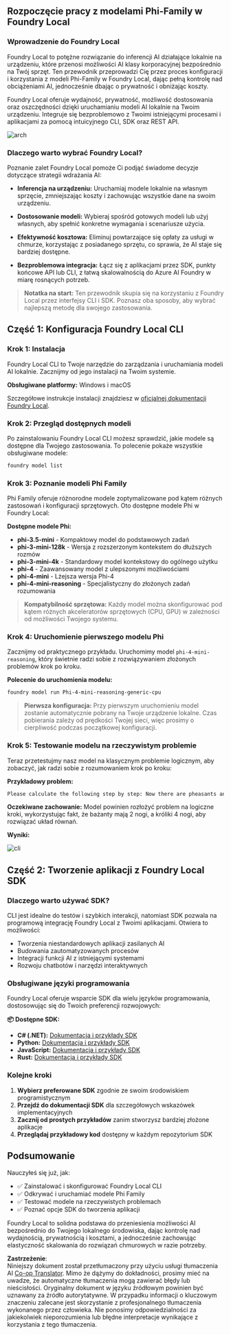 <!--
CO_OP_TRANSLATOR_METADATA:
{
  "original_hash": "52973a5680a65a810aa80b7036afd31f",
  "translation_date": "2025-07-09T19:52:59+00:00",
  "source_file": "md/01.Introduction/02/07.FoundryLocal.md",
  "language_code": "pl"
}
-->
## Rozpoczęcie pracy z modelami Phi-Family w Foundry Local

### Wprowadzenie do Foundry Local

Foundry Local to potężne rozwiązanie do inferencji AI działające lokalnie na urządzeniu, które przenosi możliwości AI klasy korporacyjnej bezpośrednio na Twój sprzęt. Ten przewodnik przeprowadzi Cię przez proces konfiguracji i korzystania z modeli Phi-Family w Foundry Local, dając pełną kontrolę nad obciążeniami AI, jednocześnie dbając o prywatność i obniżając koszty.

Foundry Local oferuje wydajność, prywatność, możliwość dostosowania oraz oszczędności dzięki uruchamianiu modeli AI lokalnie na Twoim urządzeniu. Integruje się bezproblemowo z Twoimi istniejącymi procesami i aplikacjami za pomocą intuicyjnego CLI, SDK oraz REST API.


![arch](../../../../../imgs/01/02/07/foundry-local-arch.png)

### Dlaczego warto wybrać Foundry Local?

Poznanie zalet Foundry Local pomoże Ci podjąć świadome decyzje dotyczące strategii wdrażania AI:

- **Inferencja na urządzeniu:** Uruchamiaj modele lokalnie na własnym sprzęcie, zmniejszając koszty i zachowując wszystkie dane na swoim urządzeniu.

- **Dostosowanie modeli:** Wybieraj spośród gotowych modeli lub użyj własnych, aby spełnić konkretne wymagania i scenariusze użycia.

- **Efektywność kosztowa:** Eliminuj powtarzające się opłaty za usługi w chmurze, korzystając z posiadanego sprzętu, co sprawia, że AI staje się bardziej dostępne.

- **Bezproblemowa integracja:** Łącz się z aplikacjami przez SDK, punkty końcowe API lub CLI, z łatwą skalowalnością do Azure AI Foundry w miarę rosnących potrzeb.

> **Notatka na start:** Ten przewodnik skupia się na korzystaniu z Foundry Local przez interfejsy CLI i SDK. Poznasz oba sposoby, aby wybrać najlepszą metodę dla swojego zastosowania.

## Część 1: Konfiguracja Foundry Local CLI

### Krok 1: Instalacja

Foundry Local CLI to Twoje narzędzie do zarządzania i uruchamiania modeli AI lokalnie. Zacznijmy od jego instalacji na Twoim systemie.

**Obsługiwane platformy:** Windows i macOS

Szczegółowe instrukcje instalacji znajdziesz w [oficjalnej dokumentacji Foundry Local](https://github.com/microsoft/Foundry-Local/blob/main/README.md).

### Krok 2: Przegląd dostępnych modeli

Po zainstalowaniu Foundry Local CLI możesz sprawdzić, jakie modele są dostępne dla Twojego zastosowania. To polecenie pokaże wszystkie obsługiwane modele:


```bash
foundry model list
```

### Krok 3: Poznanie modeli Phi Family

Phi Family oferuje różnorodne modele zoptymalizowane pod kątem różnych zastosowań i konfiguracji sprzętowych. Oto dostępne modele Phi w Foundry Local:

**Dostępne modele Phi:** 

- **phi-3.5-mini** - Kompaktowy model do podstawowych zadań
- **phi-3-mini-128k** - Wersja z rozszerzonym kontekstem do dłuższych rozmów
- **phi-3-mini-4k** - Standardowy model kontekstowy do ogólnego użytku
- **phi-4** - Zaawansowany model z ulepszonymi możliwościami
- **phi-4-mini** - Lżejsza wersja Phi-4
- **phi-4-mini-reasoning** - Specjalistyczny do złożonych zadań rozumowania

> **Kompatybilność sprzętowa:** Każdy model można skonfigurować pod kątem różnych akceleratorów sprzętowych (CPU, GPU) w zależności od możliwości Twojego systemu.

### Krok 4: Uruchomienie pierwszego modelu Phi

Zacznijmy od praktycznego przykładu. Uruchomimy model `phi-4-mini-reasoning`, który świetnie radzi sobie z rozwiązywaniem złożonych problemów krok po kroku.


**Polecenie do uruchomienia modelu:**

```bash
foundry model run Phi-4-mini-reasoning-generic-cpu
```

> **Pierwsza konfiguracja:** Przy pierwszym uruchomieniu model zostanie automatycznie pobrany na Twoje urządzenie lokalne. Czas pobierania zależy od prędkości Twojej sieci, więc prosimy o cierpliwość podczas początkowej konfiguracji.

### Krok 5: Testowanie modelu na rzeczywistym problemie

Teraz przetestujmy nasz model na klasycznym problemie logicznym, aby zobaczyć, jak radzi sobie z rozumowaniem krok po kroku:

**Przykładowy problem:**

```txt
Please calculate the following step by step: Now there are pheasants and rabbits in the same cage, there are thirty-five heads on top and ninety-four legs on the bottom, how many pheasants and rabbits are there?
```

**Oczekiwane zachowanie:** Model powinien rozłożyć problem na logiczne kroki, wykorzystując fakt, że bażanty mają 2 nogi, a króliki 4 nogi, aby rozwiązać układ równań.

**Wyniki:**

![cli](../../../../../imgs/01/02/07/cli.png)

## Część 2: Tworzenie aplikacji z Foundry Local SDK

### Dlaczego warto używać SDK?

CLI jest idealne do testów i szybkich interakcji, natomiast SDK pozwala na programową integrację Foundry Local z Twoimi aplikacjami. Otwiera to możliwości:

- Tworzenia niestandardowych aplikacji zasilanych AI
- Budowania zautomatyzowanych procesów
- Integracji funkcji AI z istniejącymi systemami
- Rozwoju chatbotów i narzędzi interaktywnych

### Obsługiwane języki programowania

Foundry Local oferuje wsparcie SDK dla wielu języków programowania, dostosowując się do Twoich preferencji rozwojowych:

**📦 Dostępne SDK:**

- **C# (.NET):** [Dokumentacja i przykłady SDK](https://github.com/microsoft/Foundry-Local/tree/main/sdk/cs)
- **Python:** [Dokumentacja i przykłady SDK](https://github.com/microsoft/Foundry-Local/tree/main/sdk/python)
- **JavaScript:** [Dokumentacja i przykłady SDK](https://github.com/microsoft/Foundry-Local/tree/main/sdk/js)
- **Rust:** [Dokumentacja i przykłady SDK](https://github.com/microsoft/Foundry-Local/tree/main/sdk/rust)

### Kolejne kroki

1. **Wybierz preferowane SDK** zgodnie ze swoim środowiskiem programistycznym
2. **Przejdź do dokumentacji SDK** dla szczegółowych wskazówek implementacyjnych
3. **Zacznij od prostych przykładów** zanim stworzysz bardziej złożone aplikacje
4. **Przeglądaj przykładowy kod** dostępny w każdym repozytorium SDK

## Podsumowanie

Nauczyłeś się już, jak:
- ✅ Zainstalować i skonfigurować Foundry Local CLI
- ✅ Odkrywać i uruchamiać modele Phi Family
- ✅ Testować modele na rzeczywistych problemach
- ✅ Poznać opcje SDK do tworzenia aplikacji

Foundry Local to solidna podstawa do przeniesienia możliwości AI bezpośrednio do Twojego lokalnego środowiska, dając kontrolę nad wydajnością, prywatnością i kosztami, a jednocześnie zachowując elastyczność skalowania do rozwiązań chmurowych w razie potrzeby.

**Zastrzeżenie**:  
Niniejszy dokument został przetłumaczony przy użyciu usługi tłumaczenia AI [Co-op Translator](https://github.com/Azure/co-op-translator). Mimo że dążymy do dokładności, prosimy mieć na uwadze, że automatyczne tłumaczenia mogą zawierać błędy lub nieścisłości. Oryginalny dokument w języku źródłowym powinien być uznawany za źródło autorytatywne. W przypadku informacji o kluczowym znaczeniu zalecane jest skorzystanie z profesjonalnego tłumaczenia wykonanego przez człowieka. Nie ponosimy odpowiedzialności za jakiekolwiek nieporozumienia lub błędne interpretacje wynikające z korzystania z tego tłumaczenia.